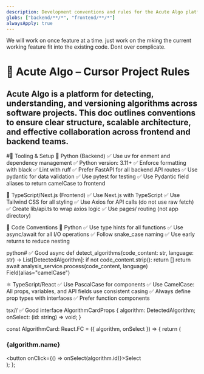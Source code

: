 ```yaml
---
description: Development conventions and rules for the Acute Algo platform
globs: ["backend/**/*", "frontend/**/*"]
alwaysApply: true
---
```

We will work on once feature at a time. just work on the mking the current working feature fit into the existing code. Dont over complicate. 

# 🧠 Acute Algo – Cursor Project Rules

Acute Algo is a platform for detecting, understanding, and versioning algorithms across software projects. This doc outlines conventions to ensure clear structure, scalable architecture, and effective collaboration across frontend and backend teams.
---


#🧰 Tooling & Setup
🔧 Python (Backend)
✅ Use uv for enment and dependency management
✅ Python version: 3.11+
✅ Enforce formatting with black
✅ Lint with ruff
✅ Prefer FastAPI for all backend API routes
✅ Use pydantic for data validation
✅ Use pytest for testing
✅ Use Pydantic field aliases to return camelCase to frontend

🔧 TypeScript/Next.js (Frontend)
✅ Use Next.js with TypeScript
✅ Use Tailwind CSS for all styling
✅ Use Axios for API calls (do not use raw fetch)
✅ Create lib/api.ts to wrap axios logic
✅ Use pages/ routing (not app directory)


🎯 Code Conventions
🐍 Python
✅ Use type hints for all functions
✅ Use async/await for all I/O operations
✅ Follow snake_case naming
✅ Use early returns to reduce nesting

python# ✅ Good
async def detect_algorithms(code_content: str, language: str) -> List[DetectedAlgorithm]:
    if not code_content.strip():
        return []
    return await analysis_service.process(code_content, language)
Field(alias="camelCase")

⚛️ TypeScript/React
✅ Use PascalCase for components
✅ Use CamelCase: All props, variables, and API fields use consistent casing
✅ Always define prop types with interfaces
✅ Prefer function components

tsx// ✅ Good
interface AlgorithmCardProps {
  algorithm: DetectedAlgorithm;
  onSelect: (id: string) => void;
}

const AlgorithmCard: React.FC<AlgorithmCardProps> = ({ algorithm, onSelect }) => {
  return (
    <div className="p-4 border rounded-lg">
      <h3 className="text-lg font-semibold">{algorithm.name}</h3>
      <button onClick={() => onSelect(algorithm.id)}>Select</button>
    </div>
  );
};